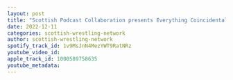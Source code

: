 ```yaml
---
layout: post
title: "Scottish Podcast Collaboration presents Everything Coincidental"
date: 2022-12-11
categories: scottish-wrestling-network
author: scottish-wrestling-network
spotify_track_id: 1v9MsJnN4MezYWT9RatNRz
youtube_video_id: 
apple_track_id: 1000589758635
youtube_metadata: 
---
```

